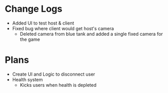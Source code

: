 # Change Logs

- Added UI to test host & client
- Fixed bug where client would get host's camera
    - Deleted camera from blue tank and added a single fixed camera for the game


# Plans
- Create UI and Logic to disconnect user
- Health system
    - Kicks users when health is depleted
